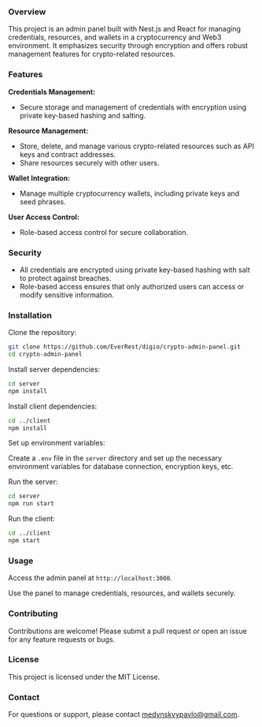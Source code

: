 ### Overview

This project is an admin panel built with Nest.js and React for managing credentials, resources, and wallets in a cryptocurrency and Web3 environment. It emphasizes security through encryption and offers robust management features for crypto-related resources.

### Features

**Credentials Management:**
- Secure storage and management of credentials with encryption using private key-based hashing and salting.

**Resource Management:**
- Store, delete, and manage various crypto-related resources such as API keys and contract addresses.
- Share resources securely with other users.

**Wallet Integration:**
- Manage multiple cryptocurrency wallets, including private keys and seed phrases.

**User Access Control:**
- Role-based access control for secure collaboration.

### Security

- All credentials are encrypted using private key-based hashing with salt to protect against breaches.
- Role-based access ensures that only authorized users can access or modify sensitive information.

### Installation

Clone the repository:

```bash
git clone https://github.com/EverRest/digio/crypto-admin-panel.git
cd crypto-admin-panel
```

Install server dependencies:

```bash
cd server
npm install
```

Install client dependencies:

```bash
cd ../client
npm install
```

Set up environment variables:

Create a `.env` file in the `server` directory and set up the necessary environment variables for database connection, encryption keys, etc.

Run the server:

```bash
cd server
npm run start
```

Run the client:

```bash
cd ../client
npm start
```

### Usage

Access the admin panel at `http://localhost:3000`.

Use the panel to manage credentials, resources, and wallets securely.

### Contributing

Contributions are welcome! Please submit a pull request or open an issue for any feature requests or bugs.

### License

This project is licensed under the MIT License.

### Contact

For questions or support, please contact medynskyypavlo@gmail.com.
